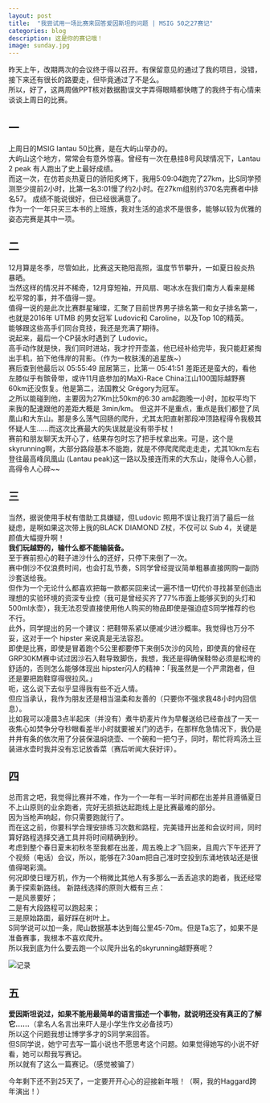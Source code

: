 ```yaml
---
layout: post
title:  "我尝试用一场比赛来回答爱因斯坦的问题 | MSIG 50之27赛记"
categories: blog
description: 这是你的赛记哦！
image: sunday.jpg
---
```


 

昨天上午，改期两次的会议终于得以召开。有保留意见的通过了我的项目，没错，接下来还有很长的路要走，但毕竟通过了不是么。                                       
所以，好了，这两周做PPT核对数据勘误文字弄得眼睛都快瞎了的我终于有心情来谈谈上周日的比赛。

## 一


上周日的MSIG lantau 50比赛，是在大屿山举办的。               
大屿山这个地方，常常会有意外惊喜。曾经有一次在悬挂8号风球情况下，Lantau 2 peak 有人跑出了史上最好成绩。                    
而这一次，在仿若炎热夏日的骄阳炙烤下，我用5:09:04跑完了27km，比S同学预测至少提前2小时，比第一名3:01慢了约2小时。在27km组别约370名完赛者中排名57。
成绩不能说很好，但已经很满意了。                                                     
作为一个一年只买三本书的上班族，我对生活的追求不是很多，能够以较为优雅的姿态完赛是其中一项。


## 二


12月算是冬季，尽管如此，比赛这天艳阳高照，温度节节攀升，一如夏日般炎热暴晒。                       
当然这样的情况并不稀奇，12月穿短袖，开风扇、喝冰水在我们南方人看来是稀松平常的事，并不值得一提。                      
值得一说的是此次比赛群星璀璨，汇聚了目前世界男子排名第一和女子排名第一，也就是2016年 UTMB 的男女冠军 Ludovic和 Caroline，以及Top 10的精英。         
能够跟这些高手们同台竞技，我还是充满了期待。                     
说起来，最后一个CP装水时遇到了 Ludovic。                                 
高手动作就是快，我们同时进站，我才拧开壶盖，他已经补给完毕，我只能赶紧掏出手机，拍下他伟岸的背影。（作为一枚肤浅的追星族~）                 
赛后查到他最后以 05:55:49 屈居第三，比第一 05:41:51 差距还是蛮大的，看他左膝似乎有髌骨带，或许11月底参加的MaXi-Race China江山100国际越野赛60km还没恢复。他是第二，法国教父 Grégory为冠军。                                               
之所以能碰到他，主要因为27Km比50km的6:30 am起跑晚一小时，加权平均下来我的配速跟他的差距大概是 3min/km。 但这并不是重点，重点是我们都登了凤凰山和大东山。那是多么荡气回肠的爬升，尤其太阳直射那段冲顶路程得令我极其怀疑人生……而这次比赛最大的失误就是没有带手杖！  
赛前和朋友聊天太开心了，结果存包时忘了把手杖拿出来。可是，这个是 skyrunning啊，大部分路段基本不能跑，就是不停爬爬爬走走走，尤其10km左右登往最高峰凤凰山 (Lantau peak)这一路以及接连而来的大东山，陡得令人心颤，高得令人心碎~~                             


## 三


当然，据说使用手杖有借助工具嫌疑，但Ludovic 照用不误让我打消了最后一丝疑虑，是啊如果这次带上我的BLACK DIAMOND Z杖，不仅可以 Sub 4，关键是颜值大幅提升啊！           
**我们玩越野的，输什么都不能输装备。**                         
至于赛前担心的鞋子进沙什么的还好，只停下来倒了一次。                              
赛中倒沙不仅浪费时间，也会打乱节奏，S同学曾经提议简单粗暴直接网购一副防沙套送给我。                                       
但作为一个无论什么都喜欢把每一款都买回来试一遍不惜一切代价寻找甚至创造出理想的实验环境的资深专业控（我可是曾经买齐了77%市面上能够买到的头灯和500ml水壶），我无法忍受直接使用他人购买的物品即使是强迫症S同学推荐的也不行。                                          
此外，同学提出的另一个建议：把鞋带系紧以便减少进沙概率。我觉得也万分不妥，这对于一个 hipster 来说真是无法容忍。                              
即使是比赛，即使是冒着跑个5公里都要停下来倒5次沙的风险，即使真的曾经在GRP30KM赛中试过因沙石入鞋导致脚伤，我想，我还是得确保鞋带必须是松垮的舒适的，否则怎么能够体现出 hipster闪人的精神：「我虽然是一个严肃跑者，但还是要把跑鞋穿得很拉风。」                                      
呃，这么说下去似乎显得我有些不近人情。                                              
但应当承认，我作为朋友还是相当温柔和友善的（只要你不强求我48小时内回信息）。                                             
比如我可以凌晨3点半起床（并没有）煮牛奶麦片作为早餐送给已经奋战了一天一夜焦心如焚争分夺秒眼看差半小时就要被关门的选手，在那样危急情况下，我仍是井井有条的依次用了分装保温焖烧壶、一个碗和一把勺子，同时，帮忙将鸡汤土豆装进水壶时我并没有忘记放香菜（赛后听闻大获好评）。                                           

## 四

总而言之吧，我觉得比赛并不难，作为一个一年有一半时间都在出差并且遵循夏日不上山原则的业余跑者，完好无损抵达起跑线上是比赛最难的部分。                    
因为当枪声响起，你只需要跑就行了。                                             
而在这之前，你要科学合理安排练习次数和路程，完美错开出差和会议时间，同时算好路程选择交通工具并将时间精确到秒。                        
考虑到整个春日夏末初秋冬至我都在出差，周五晚上才飞回来，且周六下午还开了个视频（电话）会议，所以，能够在7:30am把自己准时空投到东涌地铁站还是很值得喝彩滴。                         
何况即使日理万机，作为一个稍微比其他人有多那么一丢丢追求的跑者，我还经常勇于探索新路线。                                                         新路线选择的原则大概有三点：           
一是风景要好；               
二是有大段路程可以跑起来；                
三是原始路面，最好踩在树叶上。                   
S同学说可以加一条，爬山数据基本达到每公里45-70m。但是Ta忘了，如果不是准备赛事，我根本不喜欢爬升。                      
所以我到底为什么要去跑一个以爬升出名的skyrunning越野赛呢？                     

![记录](http://7xw80a.com1.z0.glb.clouddn.com/%E8%AE%B0%E5%BD%95.jpg)

## 五

**爱因斯坦说过，如果不能用最简单的语言描述一个事物，就说明还没有真正的了解它……**（拿名人名言出来吓人是小学生作文必备技巧）              
所以这个问题我想让博学多才的S同学来回答。                              
但S同学说，她宁可去写一篇小说也不愿思考这个问题。如果觉得她写的小说不好看，她可以帮我写赛记。                             
所以就有了这么一篇赛记。（感觉被骗了） 


今年剩下还不到25天了，一定要开开心心的迎接新年哦！（啊，我的Haggard跨年演出！）                               

